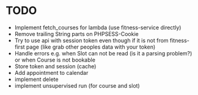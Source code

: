 # TODO

- Implement fetch_courses for lambda (use fitness-service directly)
- Remove trailing String parts on PHPSESS-Cookie
- Try to use api with session token even though if it is not from fitness-first page (like grab other peoples data with your token)
- Handle errors e.g. when Slot can not be read (is it a parsing problem?) or when Course is not bookable
- Store token and session (cache)
- Add appointment to calendar
- implement delete
- implement unsupervised run (for course and slot)
